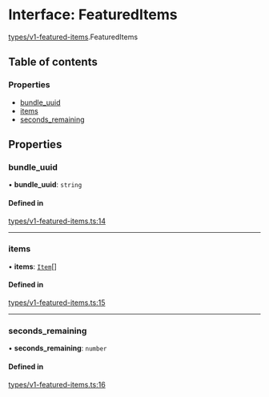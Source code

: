 # Interface: FeaturedItems

[types/v1-featured-items](../modules/types_v1_featured_items.md).FeaturedItems

## Table of contents

### Properties

- [bundle\_uuid](types_v1_featured_items.FeaturedItems.md#bundle_uuid)
- [items](types_v1_featured_items.FeaturedItems.md#items)
- [seconds\_remaining](types_v1_featured_items.FeaturedItems.md#seconds_remaining)

## Properties

### bundle\_uuid

• **bundle\_uuid**: `string`

#### Defined in

[types/v1-featured-items.ts:14](https://github.com/jameslinimk/unofficial-valorant-api/blob/1ba0fed/package/src/types/v1-featured-items.ts#L14)

___

### items

• **items**: [`Item`](types_v1_featured_items.Item.md)[]

#### Defined in

[types/v1-featured-items.ts:15](https://github.com/jameslinimk/unofficial-valorant-api/blob/1ba0fed/package/src/types/v1-featured-items.ts#L15)

___

### seconds\_remaining

• **seconds\_remaining**: `number`

#### Defined in

[types/v1-featured-items.ts:16](https://github.com/jameslinimk/unofficial-valorant-api/blob/1ba0fed/package/src/types/v1-featured-items.ts#L16)

